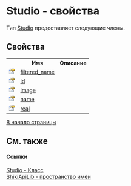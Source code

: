 # Studio - свойства
 

Тип <a href="T_ShikiApiLib_Studio">Studio</a> предоставляет следующие члены.


## Свойства
<table><tr><th></th><th>Имя</th><th>Описание</th></tr><tr><td><img src="media/pubproperty.gif" /></td><td><a href="P_ShikiApiLib_Studio_filtered_Name.md">filtered_name</a></td><td /></tr><tr><td><img src="media/pubproperty.gif" /></td><td><a href="P_ShikiApiLib_Studio_Id.md">id</a></td><td /></tr><tr><td><img src="media/pubproperty.gif" /></td><td><a href="P_ShikiApiLib_Studio_image.md">image</a></td><td /></tr><tr><td><img src="media/pubproperty.gif" /></td><td><a href="P_ShikiApiLib_Studio_Name.md">name</a></td><td /></tr><tr><td><img src="media/pubproperty.gif" /></td><td><a href="P_ShikiApiLib_Studio_real.md">real</a></td><td /></tr></table>
<a href="#studio---свойства">В начало страницы</a>

## См. также


#### Ссылки
<a href="T_ShikiApiLib_Studio">Studio - Класс</a><br /><a href="N_ShikiApiLib.md">ShikiApiLib - пространство имён</a><br />